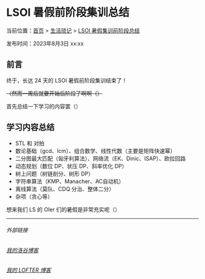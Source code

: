 # LSOI 暑假前阶段集训总结

当前位置：[首页](index.md) > [生活琐记](life.md) > [LSOI 暑假集训前阶段总结](life-1.md)

发布时间：2023年8月3日 xx:xx

## 前言

终于，长达 24 天的 LSOI 暑假前阶段集训结束了！

~~（然而一周后就要开始后阶段了啊啊（）~~

首先总结一下学习的内容罢（）

## 学习内容总结

- STL 和 对拍
- 数论基础（gcd、lcm）、组合数学、线性代数（主要是矩阵快速幂）
- 二分图最大匹配（匈牙利算法）、网络流（EK、Dinic、ISAP）、欧拉回路
- 动态规划（数位 DP、状压 DP、斜率优化 DP）
- 树上问题（树链剖分、树形 DP）
- 字符串算法（KMP、Manacher、AC自动机）
- 离线算法（莫队、CDQ 分治、整体二分）
- 杂项（贪心等）


想来我们 LS 的 OIer 们的暑假是非常充实呢（）



---
###### 外部链接
###### [我的洛谷博客](https://muhyih.blog.luogu.org/)
###### [我的 LOFTER 博客](https://seven-celsius-sunny.lofter.com/)
